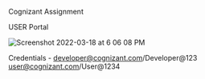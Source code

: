 Cognizant Assignment

USER Portal 

![Screenshot 2022-03-18 at 6 06 08 PM](https://user-images.githubusercontent.com/29276515/159004281-10b6d779-134c-4cd0-bbac-cb7395f192de.png)

Credentials - 
developer@cognizant.com/Developer@123
user@cognizant.com/User@1234
